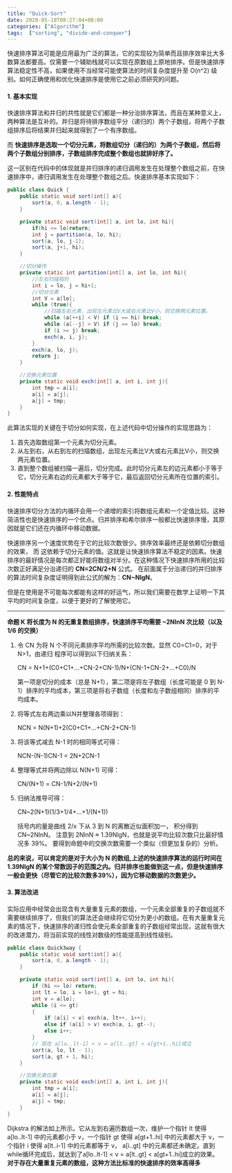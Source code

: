 ```yaml
---
title: "Quick-Sort"
date: 2020-05-18T08:27:04+08:00
categories: ["Algorithm"]
tags:  ["sorting", "divide-and-conquer"]
---
```




快速排序算法可能是应用最为广泛的算法，它的实现较为简单而且排序效率比大多数算法都要高。仅需要一个辅助栈就可以实现在原数组上原地排序。但是快速排序算法稳定性不高，如果使用不当经常可能使算法的时间复杂度提升至 O(n^2) 级别。如何正确使用和优化快速排序是使用它之前必须研究的问题。


#### 1. 基本实现

快速排序算法和并归的共性就是它们都是一种分治排序算法，而且在某种意义上，两种算法是互补的。并归是将待排序数组平分（递归的）两个子数组，将两个子数组排序后将结果并归起来就得到了一个有序数组。

而 **快速排序是选取一个切分元素，将数组切分（递归的）为两个子数组，然后将两个子数组分别排序，子数组排序完成整个数组也就排好序了。** 

这一区别在代码中的体现就是并归排序的递归调用发生在处理整个数组之前，在快速排序中，递归调用发生在处理整个数组之后。快速排序基本实现如下：

```java
public class Quick {
    public static void sort(int[] a){
        sort(a, 0, a.length - 1);
    }

    private static void sort(int[] a, int lo, int hi){
        if(hi <= lo)return;
        int j = partition(a, lo, hi);
        sort(a, lo, j-1);
        sort(a, j+1, hi);
    }

    //切分操作
    private static int partition(int[] a, int lo, int hi){
        //左右扫描指针
        int i = lo, j = hi+1;
        //切分元素
        int V = a[lo];
        while (true){
            //扫描左右元素，出现左元素比V大或右元素比V小，则交换两元素位置。
            while (a[++i] < V) if (i == hi) break;
            while (a[--j] > V) if (j == lo) break;
            if (i >= j) break;
            exch(a, i, j);
        }
        exch(a, lo, j);
        return j;
    }

    //交换元素位置
    private static void exch(int[] a, int i, int j){
        int tmp = a[i];
        a[i] = a[j];
        a[j] = tmp;
    }
}
```

此算法实现的关键在于切分如何实现，在上述代码中切分操作的实现思路为：

1. 首先选取数组第一个元素为切分元素。
2. 从左到右，从右到左的扫描数组，出现左元素比V大或右元素比V小，则交换两元素位置。
3. 直到整个数组被扫描一遍后，切分完成。此时切分元素左的边元素都小于等于它，切分元素右边的元素都大于等于它，最后返回切分元素所在位置的索引。



#### 2. 性能特点

快速排序切分方法的内循环会用一个递增的索引将数组元素和一个定值比较。这种简洁性也是快速排序的一个优点。归并排序和希尔排序一般都比快速排序慢，其原因就是它们还在内循环中移动数据。

快速排序另一个速度优势在于它的比较次数很少。排序效率最终还是依赖切分数组的效果， 而 这依赖于切分元素的值。这就是让快速排序算法不稳定的因素。快速排序的最好情况是每次都正好能将数组对半分。在这种情况下快速排序所用的比较次数正好满足分治递归的 **CN=2CN/2+N** 公式。 在前面属于分治递归的并归排序的算法时间复杂度证明得到此公式的解为：**CN~NlgN**。

但是在使用是不可能每次都能有这样的好运气，所以我们需要在数学上证明一下其平均的时间复杂度，以便于更好的了解使用它。

---

**命题 K 将长度为 N 的无重复数组排序，快速排序平均需要 ~2NlnN 次比较（以及 1/6 的交换）**

1. 令 CN 为将 N 个不同元素排序平均所需的比较次数。显然 C0=C1=0，对于 N>1，由递归
   程序可以得到以下归纳关系：

   CN = N+1+(C0+C1+...+CN-2+CN-1)/N+(CN-1+CN-2+...+C0)/N

   第一项是切分的成本（总是 N+1），第二项是将左子数组（长度可能是 0 到 N-1）排序的平均成本，第三项是将右子数组（长度和左子数组相同）排序的平均成本。

2. 将等式左右两边乘以N并整理各项得到：

   NCN = N(N+1)+2(C0+C1+...+CN-2+CN-1)

3. 将该等式减去 N-1 时的相同等式可得：

   NCN-(N-1)CN-1 = 2N+2CN-1

4. 整理等式并将两边除以 N(N+1) 可得：

   CN/(N+1) = CN-1/N+2/(N+1)

5. 归纳法推导可得：

   CN~2(N+1)(1/3+1/4+...+1/(N+1))

   括号内的量是曲线 2/x 下从 3 到 N 的离散近似面积加一， 积分得到 CN~2NlnN。 
   注意到 2NlnN ≈ 1.39NlgN，也就是说平均比较次数只比最好情况多 39%。
   要得到命题中的交换次数需要一个类似（但更加复杂的）分析。



**总的来说，可以肯定的是对于大小为 N 的数组,上述的快速排序算法的运行时间在 1.39NlgN 的某个常数因子的范围之内。归并排序也能做到这一点，但是快速排序一般会更快（尽管它的比较次数多39%），因为它移动数据的次数更少。**



#### 3. 算法改进

实际应用中经常会出现含有大量重复元素的数组，一个元素全部重复的子数组就不需要继续排序了，但我们的算法还会继续将它切分为更小的数组。在有大量重复元素的情况下，快速排序的递归性会使元素全部重复的子数组经常出现，这就有很大的改进潜力，将当前实现的线性对数级的性能提高到线性级别。

```java
public class Quick3way {
    public static void sort(int[] a){
        sort(a, 0, a.length - 1);
    }

    private static void sort(int[] a, int lo, int hi){
        if (hi <= lo) return;
        int lt = lo, i = lo+1, gt = hi;
        int v = a[lo];
        while (i <= gt)
        {
            if (a[i] < v) exch(a, lt++, i++);
            else if (a[i] > v) exch(a, i, gt--);
            else i++;
        }
        // 现在 a[lo..lt-1] < v = a[lt..gt] < a[gt+1..hi]成立
        sort(a, lo, lt - 1);
        sort(a, gt + 1, hi);
    }

    //交换元素位置
    private static void exch(int[] a, int i, int j){
        int tmp = a[i];
        a[i] = a[j];
        a[j] = tmp;
    }
}
```

Dijkstra 的解法如上所示。它从左到右遍历数组一次，维护一个指针 lt 使得 a[lo..lt-1] 中的元素都小于 v，一个指针 gt 使得 a[gt+1..hi] 中的元素都大于 v，一个指针 i 使得 a[lt..i-1] 中的元素都等于 v， a[i..gt] 中的元素都还未确定。直到while循环完成后，就达到了a[lo..lt-1] < v = a[lt..gt] < a[gt+1..hi]成立的效果。 **对于存在大量重复元素的数组，这种方法比标准的快速排序的效率高得多**